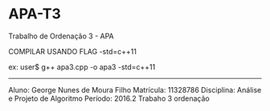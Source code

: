 # APA-T3
Trabalho de Ordenação 3 - APA

COMPILAR USANDO FLAG -std=c++11 

ex: 
user$ g++ apa3.cpp -o apa3 -std=c++11

*********************************
Aluno: George Nunes de Moura Filho
Matrícula: 11328786
Disciplina: Análise e Projeto de Algoritmo
Período: 2016.2
Trabaho 3 ordenação
